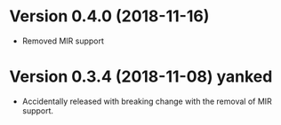 # Version 0.4.0 (2018-11-16)

- Removed MIR support

# Version 0.3.4 (2018-11-08) **yanked**

- Accidentally released with breaking change with the removal of MIR support.
